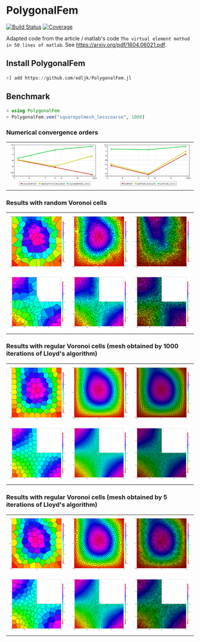 # PolygonalFem

[![Build Status](https://travis-ci.com/edljk/PolygonalFem.jl.svg?branch=main)](https://travis-ci.com/edljk/PolygonalFem.jl)
[![Coverage](https://codecov.io/gh/edljk/PolygonalFem.jl/branch/main/graph/badge.svg)](https://codecov.io/gh/edljk/PolygonalFem.jl)

Adapted code from the article / matlab's code `The virtual element method in 50 lines of matlab`. See https://arxiv.org/pdf/1604.06021.pdf.

## Install PolygonalFem

```julia
>] add https://github.com/edljk/PolygonalFem.jl
```

## Benchmark

```julia
> using PolygonalFem
> PolygonalFem.vem("squarepolmesh_lesscoarse", 1000)
```

### Numerical convergence orders
<table>
<tr>
    <td>
        <img src="https://github.com/edljk/PolygonalFem.jl/blob/main/test/figures/convergence_square.png" style=width:300px>
    </td>
    <td>
        <img src="https://github.com/edljk/PolygonalFem.jl/blob/main/test/figures/convergence_L.png" style=width:300px>
    </td>
</tr>
</table>        

### Results with random Voronoi cells

<table>
<tr>
    <td>
        <img src="https://github.com/edljk/PolygonalFem.jl/blob/main/test/figures/squarepolmesh_coarse_100.png" style=width:200px>
     </td>
     <td>
         <img src="https://github.com/edljk/PolygonalFem.jl/blob/main/test/figures/squarepolmesh_coarse_1000.png"  style=width:200px>
    </td>
     <td>
         <img src="https://github.com/edljk/PolygonalFem.jl/blob/main/test/figures/squarepolmesh_coarse_10000.png"  style=width:200px>
    </td>
</tr>
<tr>
    <td>
        <img src="https://github.com/edljk/PolygonalFem.jl/blob/main/test/figures/Lpolmesh_coarse_100.png" style=width:200px>
     </td>
     <td>
         <img src="https://github.com/edljk/PolygonalFem.jl/blob/main/test/figures/Lpolmesh_coarse_1000.png"  style=width:200px>
    </td>
     <td>
         <img src="https://github.com/edljk/PolygonalFem.jl/blob/main/test/figures/Lpolmesh_coarse_10000.png"  style=width:200px>
    </td>
</tr>
</table>

### Results with regular Voronoi cells (mesh obtained by 1000 iterations of Lloyd's  algorithm)
<table>
<tr>
    <td>
         <img src="https://github.com/edljk/PolygonalFem.jl/blob/main/test/figures/squarepolmesh_100.png"  style=width:200px>
     </td>
     <td>
         <img src="https://github.com/edljk/PolygonalFem.jl/blob/main/test/figures/squarepolmesh_1000.png"  style=width:200px>
    </td>
     <td>
         <img src="https://github.com/edljk/PolygonalFem.jl/blob/main/test/figures/squarepolmesh_10000.png"  style=width:200px>
    </td>
</tr>
<tr>
    <td>
        <img src="https://github.com/edljk/PolygonalFem.jl/blob/main/test/figures/Lpolmesh_100.png" style=width:200px>
     </td>
     <td>
         <img src="https://github.com/edljk/PolygonalFem.jl/blob/main/test/figures/Lpolmesh_1000.png"  style=width:200px>
    </td>
     <td>
         <img src="https://github.com/edljk/PolygonalFem.jl/blob/main/test/figures/Lpolmesh_10000.png"  style=width:200px>
    </td>
</tr>
</table>


### Results with regular Voronoi cells (mesh obtained by 5 iterations of Lloyd's algorithm)
<table>
<tr>
    <td>
        <img src="https://github.com/edljk/PolygonalFem.jl/blob/main/test/figures/squarepolmesh_lesscoarse_100.png" style=width:200px>
     </td>
     <td>
         <img src="https://github.com/edljk/PolygonalFem.jl/blob/main/test/figures/squarepolmesh_lesscoarse_1000.png"  style=width:200px>
    </td>
     <td>
         <img src="https://github.com/edljk/PolygonalFem.jl/blob/main/test/figures/squarepolmesh_lesscoarse_10000.png"  style=width:200px>
    </td>
</tr>
<tr>
    <td>
        <img src="https://github.com/edljk/PolygonalFem.jl/blob/main/test/figures/Lpolmesh_lesscoarse_100.png" style=width:200px>
     </td>
     <td>
         <img src="https://github.com/edljk/PolygonalFem.jl/blob/main/test/figures/Lpolmesh_lesscoarse_1000.png"  style=width:200px>
    </td>
     <td>
         <img src="https://github.com/edljk/PolygonalFem.jl/blob/main/test/figures/Lpolmesh_lesscoarse_10000.png"  style=width:200px>
    </td>
</tr>
</table>